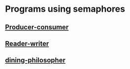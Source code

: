 # Programs using semaphores
## [Producer-consumer](https://github.com/g7vind/S4-OS/blob/cpu-scheduling/fcfs.c)
## [Reader-writer](read-write-semaphore.c)
## [dining-philosopher](dining-philo.c)
